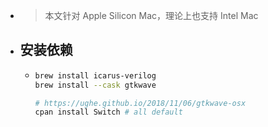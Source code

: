 - > 本文针对 Apple Silicon Mac，理论上也支持 Intel Mac
- ## 安装依赖
	- ```bash
	  brew install icarus-verilog
	  brew install --cask gtkwave
	  
	  # https://ughe.github.io/2018/11/06/gtkwave-osx
	  cpan install Switch # all default
	  ```